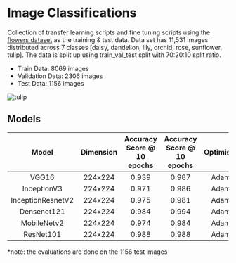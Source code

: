 # Image Classifications
 
Collection of transfer learning scripts and fine tuning scripts using the [flowers dataset](www.kaggle.com/dataset/e0b99652b32fe1797032b4b8a9f1d1c7ebfeb44ce03ffe9bd0695c9fd913235d) as the training & test data. Data set has 11,531 images distributed across 7 classes [daisy, dandelion, lily, orchid, rose, sunflower, tulip]. The data is split up using train\_val\_test split with 70:20:10 split ratio.

* Train Data: 8069 images
* Validation Data: 2306 images
* Test Data: 1156 images

![tulip](https://user-images.githubusercontent.com/6497242/166263485-a145e7f2-8854-4674-8cd3-8556d210acef.jpeg)

## Models
|**Model**| **Dimension**|**Accuracy Score @ 10 epochs**| **Accuracy Score @ 10 epochs** | **Optimiser** |**Precision** | **Recall** |**F1 Score** |**Inference Time (s)** |
|:---: | :---: | :---:| :---:| :---:| :---:|:---:|:---:|:---:|
|VGG16|224x224|0.939|0.987| Adam |0.99| 0.99|0.99|0.195|
|InceptionV3|224x224|0.971|0.986|Adam|0.99|0.99|0.99|1.055|
|InceptionResnetV2|224x224|0.975|0.981|Adam|0.98|0.98|0.98|3.073|
|Densenet121|224x224|0.984|0.994|Adam|0.99|0.99|0.99|1.466|
|MobileNetv2|224x224|0.974|0.984|Adam|0.98|0.98|0.98|0.675|
|ResNet101|224x224|0.988|0.988|Adam|0.99|0.99|0.99|1.465|

*note: the evaluations are done on the 1156 test images
